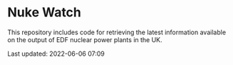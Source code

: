 # Nuke Watch

This repository includes code for retrieving the latest information available on the output of EDF nuclear power plants in the UK.

Last updated: 2022-06-06 07:09